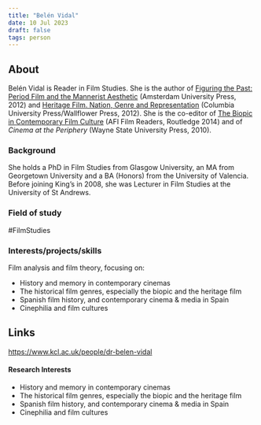 ```yaml
---
title: "Belén Vidal"
date: 10 Jul 2023
draft: false
tags: person
---
```


## About
Belén Vidal is Reader in Film Studies. She is the author of [Figuring the Past: Period Film and the Mannerist Aesthetic](http://www.oapen.org/search?identifier=426536) (Amsterdam University Press, 2012) and [Heritage Film. Nation, Genre and Representation](https://cup.columbia.edu/book/heritage-film/9780231162036) (Columbia University Press/Wallflower Press, 2012). She is the co-editor of [The Biopic in Contemporary Film Culture](https://www.routledge.com/The-Biopic-in-Contemporary-Film-Culture/Brown-Vidal/p/book/9780415899413) (AFI Film Readers, Routledge 2014) and of _Cinema at the Periphery_ (Wayne State University Press, 2010).

### Background
She holds a PhD in Film Studies from Glasgow University, an MA from Georgetown University and a BA (Honors) from the University of Valencia. Before joining King’s in 2008, she was Lecturer in Film Studies at the University of St Andrews.

### Field of study
#FilmStudies

### Interests/projects/skills

Film analysis and film theory, focusing on:
- History and memory in contemporary cinemas
- The historical film genres, especially the biopic and the heritage film
- Spanish film history, and contemporary cinema & media in Spain
- Cinephilia and film cultures

## Links
https://www.kcl.ac.uk/people/dr-belen-vidal







#### Research Interests 

- History and memory in contemporary cinemas
- The historical film genres, especially the biopic and the heritage film
- Spanish film history, and contemporary cinema & media in Spain
- Cinephilia and film cultures